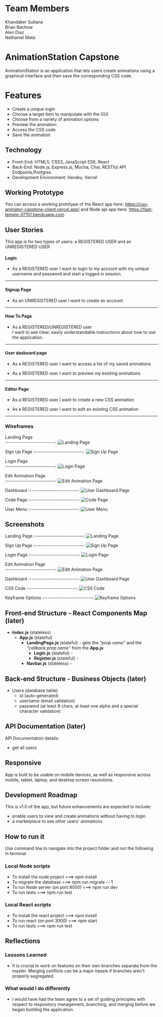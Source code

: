 # Team Members
Khandaker Sultana  
Brian Bachow  
Alen Diaz  
Nathaniel Mata  

# AnimationStation Capstone

AnimationStation is an application that lets users create animations using a graphical interface and then save the corresponding CSS code.

# Features

- Create a unique login
- Choose a target item to manipulate with the GUI
- Choose from a variety of animation options
- Preview the animation
- Access the CSS code
- Save the animation

## Technology

- Front-End: HTML5, CSS3, JavaScript ES6, React
- Back-End: Node.js, Express.js, Mocha, Chai, RESTful API Endpoints,Postgres
- Development Environment: Heroku, Vercel

## Working Prototype

You can access a working prototype of the React app here: https://css-animator-capstone-client.vercel.app/ and Node api app here: https://fast-temple-07151.herokuapp.com

## User Stories

This app is for two types of users: a REGISTERED USER and an UNREGISTERED USER

#### Login

- As a REGISTERED user
    I want to login to my account with my unique username and password and start a logged in session.

---

#### Signup Page

- As an UNREGISTERED user 
    I want to create an account.

---

#### How To Page

- As a REGISTERED/UNREGISTERED user  
    I want to see clear, easily understandable instructions about how to use the application.

---

#### User dasboard page

- As a REGISTERED user
    I want to access a list of my saved animations

- As a REGISTERED user
    I want to preview my existing animations

---

#### Editor Page

- As a REGISTERED user
    I want to create a new CSS animation

- As a REGISTERED user
    I want to edit an existing CSS animation

---

### Wireframes

Landing Page  
:-------------------------:
![Landing Page](./wireframes/landing-wireframe.png)

Sign Up Page
:-------------------------:
![Sign Up Page](./wireframes/register-wireframe.png)

Login Page  
:-------------------------:
![Login Page](./wireframes/login-wireframe.png)

Edit Animation Page  
:-------------------------:
![Edit Animation Page](./wireframes/editor-wireframe.png)

Dashboard
:-------------------------:
![User Dashboard Page](./wireframes/latest-animations-wireframe.png)

Code Page
:-------------------------:
![Code Page](./wireframes/code-page-wireframe.png)

User Menu
:-------------------------:
![User Menu](./wireframes/authenticated-user-menu.png)


## Screenshots

Landing Page
:-------------------------:
![Landing Page](./screenshots/landing-page.png)

Sign Up Page
:-------------------------:
![Sign Up Page](./screenshots/register.png)

Login Page
:-------------------------:
![Login Page](./screenshots/login.png)

Edit Animation Page  
:-------------------------:
![Edit Animation Page](./screenshots/editor.png)

Dashboard
:-------------------------:
![User Dashboard Page](./screenshots/dashboard.png)

CSS Code
:-------------------------:
![CSS Code](./screenshots/css-code.png)

Keyframe Options
:-------------------------:
![Keyframe Options](./screenshots/keyframes.png)

## Front-end Structure - React Components Map (later)

- **Index.js** (stateless)
  - **App.js** (stateful)
    - **LandingPage.js** (stateful) - gets the _"prop name"_ and the _"callback prop name"_ from the **App.js**
      - **Login.js** (stateful) -
      - **Register.js** (stateful) -
    - **Navbar.js** (stateless) -

## Back-end Structure - Business Objects (later)

- Users (database table)
  - id (auto-generated)
  - username (email validation)
  - password (at least 8 chars, at least one alpha and a special character validation)

## API Documentation (later)

API Documentation details:

- get all users

## Responsive

App is built to be usable on mobile devices, as well as responsive across mobile, tablet, laptop, and desktop screen resolutions.

## Development Roadmap

This is v1.0 of the app, but future enhancements are expected to include:

-  enable users to view and create animations without having to login
-  a marketplace to see other users' animations

## How to run it

Use command line to navigate into the project folder and run the following in terminal

### Local Node scripts

- To install the node project ===> npm install
- To migrate the database ===> npm run migrate -- 1
- To run Node server (on port 8000) ===> npm run dev
- To run tests ===> npm run test

### Local React scripts

- To install the react project ===> npm install
- To run react (on port 3000) ===> npm start
- To run tests ===> npm run test

## Reflections

### Lessons Learned
- It is crucial to work on features on their own branches separate from the master.  Merging conflicts can be a major hassle   if branches aren't properly segregated.

### What would I do differently
-  I would have had the team agree to a set of guiding principles with respect to respository management, branching, and merging before we began building the application.